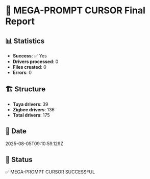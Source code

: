 # 🚀 MEGA-PROMPT CURSOR Final Report

## 📊 Statistics
- **Success**: ✅ Yes
- **Drivers processed**: 0
- **Files created**: 0
- **Errors**: 0

## 🏗️ Structure
- **Tuya drivers**: 39
- **Zigbee drivers**: 136
- **Total drivers**: 175

## 📅 Date
2025-08-05T09:10:59.129Z

## 🎯 Status
✅ MEGA-PROMPT CURSOR SUCCESSFUL
